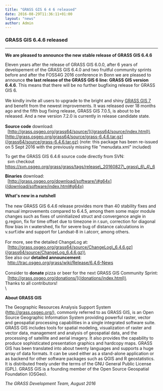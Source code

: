 ```yaml
---
title: "GRASS GIS 6 4 6 released"
date: 2016-08-29T11:36:11+01:00
layout: "news"
author: Admin
---
```


### GRASS GIS 6.4.6 released

------------------------------------------------------------------------

**We are pleased to announce the **new stable release** of **GRASS GIS
6.4.6****

Eleven years after the release of GRASS GIS 6.0.0, after 6 years of
developement of the GRASS GIS 6.4.0 and two fruitful community sprints
before and after the FOSS4G 2016 conference in Bonn we are pleased to
announce **the last release of the GRASS GIS 6 line: GRASS GIS version
6.4.6**. This means that there will be no further bugfixing release for
GRASS GIS 6.\
\
We kindly invite all users to upgrade to the bright and shiny [GRASS GIS
7](/grass7/index.html) and benefit from the newest
improvements. It was released over 18 months ago and the fifth bug
fixing release, GRASS GIS 7.0.5, is about to be released. And a new
version 7.2.0 is currently in release candidate state.\
\
**Source code** download:\
 
[http://grass.osgeo.org/grass64/source/](/grass64/source/index.html)\
 
[http://grass.osgeo.org/grass64/source/grass-6.4.6.tar.gz](/grass64/source/grass-6.4.6.tar.gz)
(note: this package has been re-issued on 5 Sept 2016 with the
previously missing file \"menudata.xml\" included)

To get the GRASS GIS 6.4.6 source code directly from SVN:\
  svn checkout
https://svn.osgeo.org/grass/grass/tags/release\_20160827\_grass\_6\_4\_6

**Binaries** download:\
 
[http://grass.osgeo.org/download/software/\#g64x](/download/software/index.html#g64x)

**What's new in a nutshell**\
\
The new GRASS GIS 6.4.6 release provides more than 40 stability fixes
and manual improvements compared to 6.4.5, among them some major module
changes such as fixes of uninitialized struct and convergence angle in
g.region, fix for time offset due to timezone in r.sun, correction for
diagonal flow bias in r.watershed, fix for severe bug of distance
calculations in v.surf.idw and support for Landsat-8 in i.atcorr, among
others.\
\
For more, see the detailed ​ChangeLog at:\
 
[http://grass.osgeo.org/grass64/source/ChangeLog\_6.4.6.gz](/grass64/source/ChangeLog_6.4.6.gz)\
\
See also our **detailed announcement**:\
  <http://trac.osgeo.org/grass/wiki/Release/6.4.6-News>\
\
Consider to **donate** pizza or beer for the next GRASS GIS Community
Sprint:\
  [http://grass.osgeo.org/donations/](/donations/index.html)\
\
Thanks to all contributors!\
\

**About GRASS GIS**

The Geographic Resources Analysis Support System
([http://grass.osgeo.org/)](/index.html), commonly referred
to as GRASS GIS, is an Open Source Geographic Information System
providing powerful raster, vector and geospatial processing capabilities
in a single integrated software suite. GRASS GIS includes tools for
spatial modeling, visualization of raster and vector data, management
and analysis of geospatial data, and the processing of satellite and
aerial imagery. It also provides the capability to produce sophisticated
presentation graphics and hardcopy maps. GRASS GIS has been translated
into about twenty languages and supports a huge array of data formats.
It can be used either as a stand-alone application or as backend for
other software packages such as QGIS and R geostatistics. It is
distributed freely under the terms of the GNU General Public License
(GPL). GRASS GIS is a founding member of the Open Source Geospatial
Foundation (OSGeo).

*The GRASS Development Team, August 2016*

